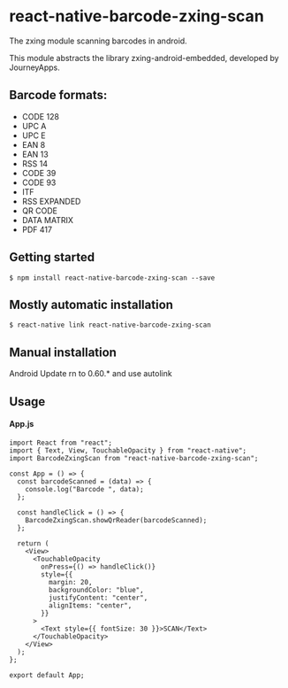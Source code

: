 # react-native-barcode-zxing-scan

The zxing module scanning barcodes in android.

This module abstracts the library zxing-android-embedded, developed by JourneyApps.

## Barcode formats:

- CODE 128
- UPC A
- UPC E
- EAN 8
- EAN 13
- RSS 14
- CODE 39
- CODE 93
- ITF
- RSS EXPANDED
- QR CODE
- DATA MATRIX
- PDF 417


## Getting started

```$ npm install react-native-barcode-zxing-scan --save```

## Mostly automatic installation

```$ react-native link react-native-barcode-zxing-scan```

## Manual installation 

Android
Update rn to 0.60.* and use autolink

## Usage 

#### App.js 

```
import React from "react";
import { Text, View, TouchableOpacity } from "react-native";
import BarcodeZxingScan from "react-native-barcode-zxing-scan";

const App = () => {
  const barcodeScanned = (data) => {
    console.log("Barcode ", data);
  };

  const handleClick = () => {
    BarcodeZxingScan.showQrReader(barcodeScanned);
  };

  return (
    <View>
      <TouchableOpacity
        onPress={() => handleClick()}
        style={{
          margin: 20,
          backgroundColor: "blue",
          justifyContent: "center",
          alignItems: "center",
        }}
      >
        <Text style={{ fontSize: 30 }}>SCAN</Text>
      </TouchableOpacity>
    </View>
  );
};

export default App;
```